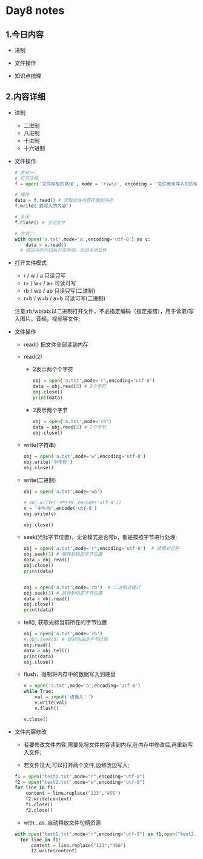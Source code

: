 # Day8 notes

## 1.今日内容

- 进制

- 文件操作

- 知识点梳理

## 2.内容详细

- 进制

  - 二进制
  - 八进制
  - 十进制
  - 十六进制

- 文件操作

  ```python
  # 方式一:
  # 打开文件
  f = open('文件存放的路径', mode = 'r\w\a', encoding = '文件原来写入时的编码')
  
  # 操作
  data = f.read() # 读取文件内容存放到内存
  f.write('要写入的内容')
  
  # 关闭
  f.close() # 关闭文件
  
  # 方式二:
  with open('a.txt',mode='a',encoding='utf-8') as v:
      data = v.read()
  	# 缩进中的代码执行完毕后，自动关闭文件
  ```

- 打开文件模式

  - r / w / a   只读只写
  - r+ / w+ / a+  可读可写
  - rb / wb / ab  只读只写(二进制)
  - r+b / w+b / a+b  可读可写(二进制)

  注意:rb/wb/ab:以二进制打开文件，不必指定编码（指定报错），用于读取/写入图片，音频，视频等文件;

- 文件操作

  - read()  把文件全部读到内存

  - read(2)

    - 2表示两个个字符

      ```python
      obj = open('a.txt',mode='r',encoding='utf-8')
      data = obj.read(2) # 2个字符
      obj.close()
      print(data)
      ```

    - 2表示两个字节

      ```python
      obj = open('a.txt',mode='rb')
      data = obj.read(2) # 2个字节
      obj.close()
      ```

  - write(字符串)

    ```python
    obj = open('a.txt',mode='w',encoding='utf-8')
    obj.write('中午你')
    obj.close()
    ```

  - write(二进制)

    ```python
    obj = open('a.txt',mode='wb')
    
    # obj.write('中午你'.encode('utf-8'))
    v = '中午你'.encode('utf-8')
    obj.write(v)
    
    obj.close()
    ```

  - seek(光标字节位置)，无论模式是否带b，都是按照字节进行处理;

    ```python
    obj = open('a.txt',mode='r',encoding='utf-8')  # 读模式打开
    obj.seek(3) # 跳转到指定字节位置
    data = obj.read()
    obj.close()
    print(data)
    
    
    obj = open('a.txt',mode='rb')  # 二进制读模式
    obj.seek(3) # 跳转到指定字节位置
    data = obj.read()
    obj.close()
    print(data)
    ```

  - tell(), 获取光标当前所在的字节位置

    ```python
    obj = open('a.txt',mode='rb')
    # obj.seek(3) # 跳转到指定字节位置
    obj.read()
    data = obj.tell()
    print(data)
    obj.close()
    ```

  - flush，强制将内存中的数据写入到硬盘

    ```python
    v = open('a.txt',mode='a',encoding='utf-8')
    while True:
        val = input('请输入：')
        v.write(val)
        v.flush()
    
    v.close()
    ```

- 文件内容修改

  - 若要修改文件内容,需要先将文件内容读到内存,在内存中修改后,再重新写入文件;

  - 若文件过大,可以打开两个文件,边修改边写入;

  ```python
  f1 = open("test1.txt",mode="r",encoding="utf-8")
  f2 = open("test2.txt",mode="w",encoding="utf-8")
  for line in f1:
      content = line.replace("123","456")
      f2.write(content)
      f1.close()
      f2.close()
  ```

  - with...as..自动释放文件句柄资源

  ```python
  with open("test1.txt",mode="r",encoding="utf-8") as f1,open("test2.txt",mode="w",encoding="utf-8") as f2:
  	for line in f1:
      	content = line.replace("123","456")
      	f2.write(content)
  ```

  


